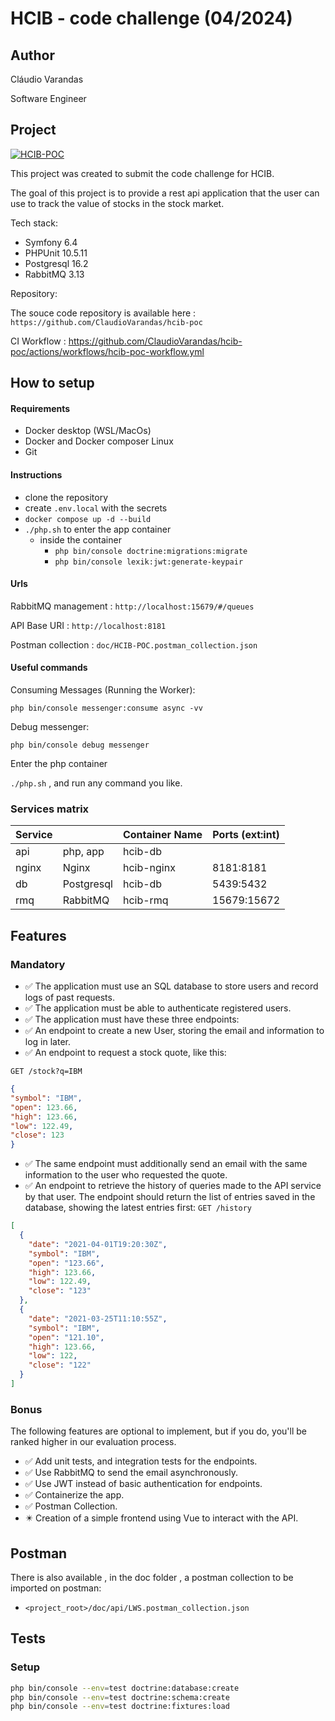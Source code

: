 # HCIB - code challenge (04/2024)

## Author

Cláudio Varandas

Software Engineer

## Project

[![HCIB-POC](https://github.com/ClaudioVarandas/hcib-poc/actions/workflows/hcib-poc-workflow.yml/badge.svg)](https://github.com/ClaudioVarandas/hcib-poc/actions/workflows/hcib-poc-workflow.yml)

This project was created to submit the code challenge for HCIB.

The goal of this project is to provide a rest api application that the user can use to track the value
of stocks in the stock market.

Tech stack:

- Symfony 6.4
- PHPUnit 10.5.11
- Postgresql 16.2
- RabbitMQ 3.13

Repository:

The souce code repository is available here :
`https://github.com/ClaudioVarandas/hcib-poc`

CI Workflow : https://github.com/ClaudioVarandas/hcib-poc/actions/workflows/hcib-poc-workflow.yml

## How to setup

#### Requirements

- Docker desktop (WSL/MacOs)
- Docker and Docker composer Linux
- Git

#### Instructions

- clone the repository 
- create `.env.local` with the secrets
- `docker compose up -d --build`
- `./php.sh` to enter the app container
  - inside the container
    - `php bin/console doctrine:migrations:migrate`
    - `php bin/console lexik:jwt:generate-keypair`

  
#### Urls 

RabbitMQ management :
`http://localhost:15679/#/queues`

API Base URI : `http://localhost:8181`

Postman collection : `doc/HCIB-POC.postman_collection.json`

#### Useful commands

Consuming Messages (Running the Worker):

`php bin/console messenger:consume async -vv`

Debug messenger:

`php bin/console debug messenger`

Enter the php container 

`./php.sh` , and run any command you like.


### Services matrix

Service            |            | Container Name | Ports (ext:int)
-------------------|------------|----------------|-----------------
 api               | php, app   | hcib-db        | 
 nginx             | Nginx      | hcib-nginx     | 8181:8181
 db                | Postgresql | hcib-db        | 5439:5432           
 rmq               | RabbitMQ   | hcib-rmq       | 15679:15672 

## Features

### Mandatory

- :white_check_mark: The application must use an SQL database to store users and record logs of past
requests.
- :white_check_mark: The application must be able to authenticate registered users.
- :white_check_mark: The application must have these three endpoints:
- :white_check_mark: An endpoint to create a new User, storing the email and information to log in later.
- :white_check_mark: An endpoint to request a stock quote, like this:

`GET /stock?q=IBM`

```json
{
"symbol": "IBM",
"open": 123.66,
"high": 123.66,
"low": 122.49,
"close": 123
}
```

- :white_check_mark: The same endpoint must additionally send an email with the same information to the user who
requested the quote.
- :white_check_mark: An endpoint to retrieve the history of queries made to the API service by that user. The endpoint
should return the list of entries saved in the database, showing the latest entries first:
`GET /history`

```json
[
  {
    "date": "2021-04-01T19:20:30Z",
    "symbol": "IBM",
    "open": "123.66",
    "high": 123.66,
    "low": 122.49,
    "close": "123"
  },
  {
    "date": "2021-03-25T11:10:55Z",
    "symbol": "IBM",
    "open": "121.10",
    "high": 123.66,
    "low": 122,
    "close": "122"
  }
]
```

### Bonus

The following features are optional to implement, but if you do, you'll be ranked higher in our
evaluation process.

- :white_check_mark: Add unit tests, and integration tests for the endpoints.
- :white_check_mark: Use RabbitMQ to send the email asynchronously.
- :white_check_mark: Use JWT instead of basic authentication for endpoints.
- :white_check_mark: Containerize the app.
- :white_check_mark: Postman Collection.
- :eight_pointed_black_star: Creation of a simple frontend using Vue to interact with the API.


## Postman
There is also available , in the doc folder , a postman collection to be imported on postman:

- `<project_root>/doc/api/LWS.postman_collection.json`


## Tests

### Setup 

```sh
php bin/console --env=test doctrine:database:create
php bin/console --env=test doctrine:schema:create
php bin/console --env=test doctrine:fixtures:load
```

